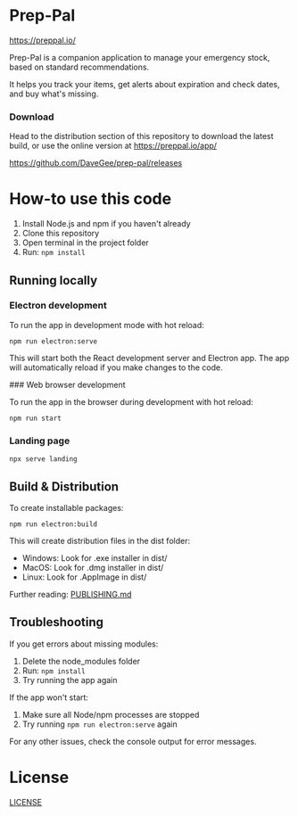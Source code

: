 # Prep-Pal

https://preppal.io/

Prep-Pal is a companion application to manage your emergency stock, based on standard recommendations.

It helps you track your items, get alerts about expiration and check dates, and buy what's missing. 

### Download

Head to the distribution section of this repository to download the latest build, or use the online version at https://preppal.io/app/

https://github.com/DaveGee/prep-pal/releases

# How-to use this code

1. Install Node.js and npm if you haven't already
2. Clone this repository
3. Open terminal in the project folder
4. Run: `npm install`

## Running locally

### Electron development

To run the app in development mode with hot reload:

`npm run electron:serve`

This will start both the React development server and Electron app. The app will automatically reload if you make changes to the code.

### Web browser development

To run the app in the browser during development with hot reload:

`npm run start`

### Landing page

`npx serve landing`

## Build & Distribution

To create installable packages:

`npm run electron:build`

This will create distribution files in the dist folder:
- Windows: Look for .exe installer in dist/
- MacOS: Look for .dmg installer in dist/
- Linux: Look for .AppImage in dist/

Further reading: [PUBLISHING.md](./PUBLISHING.md)

## Troubleshooting

If you get errors about missing modules:
1. Delete the node_modules folder
2. Run: `npm install`
3. Try running the app again

If the app won't start:
1. Make sure all Node/npm processes are stopped
2. Try running `npm run electron:serve` again

For any other issues, check the console output for error messages.

# License

[LICENSE](./LICENSE)